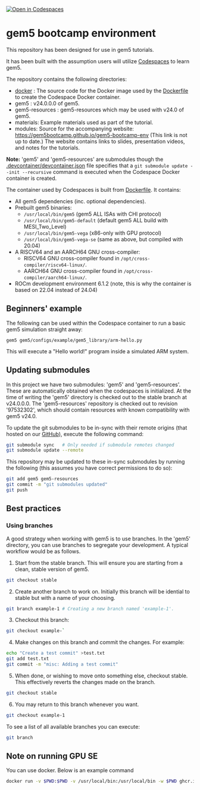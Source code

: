 [![Open in Codespaces](https://classroom.github.com/assets/launch-codespace-2972f46106e565e64193e422d61a12cf1da4916b45550586e14ef0a7c637dd04.svg)](https://classroom.github.com/open-in-codespaces?assignment_repo_id=15348069)
# gem5 bootcamp environment

This repository has been designed for use in gem5 tutorials.

It has been built with the assumption users will utilize [Codespaces](https://github.com/features/codespaces) to learn gem5.

The repository contains the following directories:

* [docker](docker) :
The source code for the Docker image used by the [Dockerfile](gem5/util/dockerfiles/devcontainer/Dockerfile) to create the Codespace Docker container.
* gem5 :
v24.0.0.0 of gem5.
* gem5-resources :
gem5-resources which may be used with v24.0 of gem5.
* materials: Example materials used as part of the tutorial.
* modules: Source for the accompanying website: <https://gem5bootcamp.github.io/gem5-bootcamp-env> (This link is not up to date.)
The website contains links to slides, presentation videos, and notes for the tutorials.

**Note:** 'gem5' and 'gem5-resources' are submodules though the [.devcontainer/devcontainer.json](.devcontainer/devcontainer.json) file specifies that a `git submodule update --init --recursive` command is executed when the Codespace Docker container is created.

The container used by Codespaces is built from [Dockerfile](gem5/util/dockerfiles/devcontainer/Dockerfile).
It contains:

* All gem5 dependencies (inc. optional dependencies).
* Prebuilt gem5 binaries:
  * `/usr/local/bin/gem5` (gem5 ALL ISAs with CHI protocol)
  * `/usr/local/bin/gem5-default` (default gem5 ALL build with MESI_Two_Level)
  * `/usr/local/bin/gem5-vega` (x86-only with GPU protocol)
  * `/usr/local/bin/gem5-vega-se` (same as above, but compiled with 20.04)
* A RISCV64 and an AARCH64 GNU cross-compiler:
  * RISCV64 GNU cross-compiler found in `/opt/cross-compiler/riscv64-linux/`.
  * AARCH64 GNU cross-compiler found in `/opt/cross-compiler/aarch64-linux/`.
* ROCm development environment 6.1.2 (note, this is why the container is based on 22.04 instead of 24.04)

## Beginners' example

The following can be used within the Codespace container to run a basic gem5 simulation straight away:

```
gem5 gem5/configs/example/gem5_library/arm-hello.py
```

This will execute a "Hello world!" program inside a simulated ARM system.

## Updating submodules

In this project we have two submodules: 'gem5' and 'gem5-resources'.
These are automatically obtained when the codespaces is initialized.
At the time of writing the 'gem5' directory is checked out to the stable branch at v24.0.0.0.
The 'gem5-resources' repository is checked out to revision '97532302', which should contain resources with known compatibility with gem5 v24.0.

To update the git submodules to be in-sync with their remote origins (that hosted on our [GitHub](https://github.com/gem5/gem5)), execute the following command:

```sh
git submodule sync   # Only needed if submodule remotes changed
git submodule update --remote
```

This repository may be updated to these in-sync submodules by running the following (this assumes you have correct permissions to do so):

```sh
git add gem5 gem5-resources
git commit -m "git submodules updated"
git push
```

## Best practices

### Using branches

A good strategy when working with gem5 is to use branches.
In the 'gem5' directory, you can use branches to segregate your development.
A typical workflow would be as follows.

1. Start from the stable branch.
This will ensure you are starting from a clean, stable version of gem5.

```sh
git checkout stable
```

2. Create another branch to work on.
Initially this branch will be idential to stable but with a name of your choosing.

```sh
git branch example-1 # Creating a new branch named 'example-1'.
```

3. Checkout this branch:

```sh
git checkout example-`
```

4. Make changes on this branch and commit the changes.
For example:

```sh
echo "Create a test commit" >test.txt
git add test.txt
git commit -m "misc: Adding a test commit"
```

5. When done, or wishing to move onto something else, checkout stable.
This effectively reverts the changes made on the branch.

```sh
git checkout stable
```

6. You may return to this branch whenever you want.

```sh
git checkout example-1
```

To see a list of all available branches you can execute:

```sh
git branch
```

## Note on running GPU SE

You can use docker.
Below is an example command

```sh
docker run -v $PWD:$PWD -v /usr/local/bin:/usr/local/bin -w $PWD ghcr.io/gem5/gcn-gpu:v24-0 gem5-vega-se gem5/configs/example/apu_se.py -n 3 -c square
```

